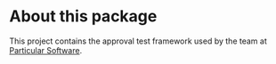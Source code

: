 # About this package

This project contains the approval test framework used by the team at [Particular Software](https://particular.net).
